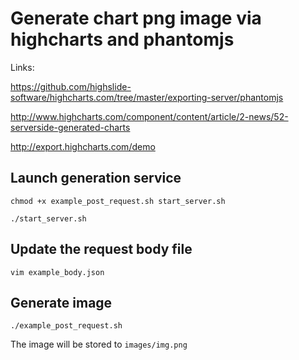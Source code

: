 # Generate chart png image via highcharts and phantomjs

Links:

https://github.com/highslide-software/highcharts.com/tree/master/exporting-server/phantomjs

http://www.highcharts.com/component/content/article/2-news/52-serverside-generated-charts

http://export.highcharts.com/demo

## Launch generation service

```
chmod +x example_post_request.sh start_server.sh

./start_server.sh
```

## Update the request body file

```
vim example_body.json
```

## Generate image

```
./example_post_request.sh
```

The image will be stored to ```images/img.png```
